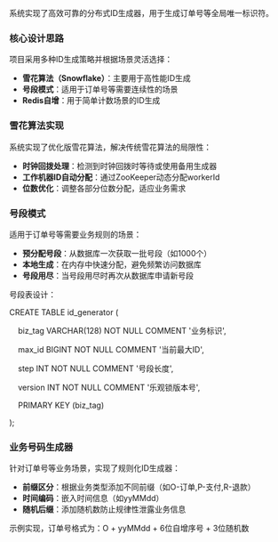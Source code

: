 
系统实现了高效可靠的分布式ID生成器，用于生成订单号等全局唯一标识符。

### 核心设计思路

项目采用多种ID生成策略并根据场景灵活选择：

- **雪花算法（Snowflake）**：主要用于高性能ID生成
- **号段模式**：适用于订单号等需要连续性的场景
- **Redis自增**：用于简单计数场景的ID生成

### 雪花算法实现

系统实现了优化版雪花算法，解决传统雪花算法的局限性：

- **时钟回拨处理**：检测到时钟回拨时等待或使用备用生成器
- **工作机器ID自动分配**：通过ZooKeeper动态分配workerId
- **位数优化**：调整各部分位数分配，适应业务需求

### 号段模式

适用于订单号等需要业务规则的场景：

- **预分配号段**：从数据库一次获取一批号段（如1000个）
- **本地生成**：在内存中快速分配，避免频繁访问数据库
- **号段用尽**：当号段用尽时再次从数据库申请新号段

号段表设计：

CREATE TABLE id_generator (

    biz_tag VARCHAR(128) NOT NULL COMMENT '业务标识',

    max_id BIGINT NOT NULL COMMENT '当前最大ID',

    step INT NOT NULL COMMENT '号段长度',

    version INT NOT NULL COMMENT '乐观锁版本号',

    PRIMARY KEY (biz_tag)

);

### 业务号码生成器

针对订单号等业务场景，实现了规则化ID生成器：

- **前缀区分**：根据业务类型添加不同前缀（如O-订单,P-支付,R-退款）
- **时间编码**：嵌入时间信息（如yyMMdd）
- **随机后缀**：添加随机数防止规律性泄露业务信息

示例实现，订单号格式为：O + yyMMdd + 6位自增序号 + 3位随机数